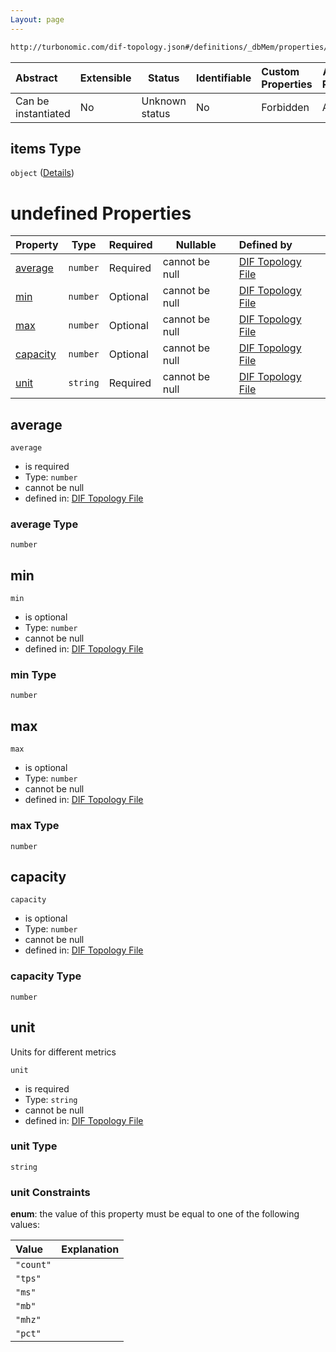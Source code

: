 ```yaml
---
Layout: page
---
```

```txt
http://turbonomic.com/dif-topology.json#/definitions/_dbMem/properties/dbMem/items
```




| Abstract            | Extensible | Status         | Identifiable | Custom Properties | Additional Properties | Access Restrictions | Defined In                                                                                   |
| :------------------ | ---------- | -------------- | ------------ | :---------------- | --------------------- | ------------------- | -------------------------------------------------------------------------------------------- |
| Can be instantiated | No         | Unknown status | No           | Forbidden         | Allowed               | none                | [dif-total-schema.schema.json\*](../out/dif-total-schema.schema.json "open original schema") |

## items Type

`object` ([Details](dif-total-schema-definitions-metricvalue.md))

# undefined Properties

| Property              | Type     | Required | Nullable       | Defined by                                                                                                                                                                       |
| :-------------------- | -------- | -------- | -------------- | :------------------------------------------------------------------------------------------------------------------------------------------------------------------------------- |
| [average](#average)   | `number` | Required | cannot be null | [DIF Topology File](dif-total-schema-definitions-metricvalue-properties-average.md "http&#x3A;//turbonomic.com/dif-topology.json#/definitions/metricValue/properties/average")   |
| [min](#min)           | `number` | Optional | cannot be null | [DIF Topology File](dif-total-schema-definitions-metricvalue-properties-min.md "http&#x3A;//turbonomic.com/dif-topology.json#/definitions/metricValue/properties/min")           |
| [max](#max)           | `number` | Optional | cannot be null | [DIF Topology File](dif-total-schema-definitions-metricvalue-properties-max.md "http&#x3A;//turbonomic.com/dif-topology.json#/definitions/metricValue/properties/max")           |
| [capacity](#capacity) | `number` | Optional | cannot be null | [DIF Topology File](dif-total-schema-definitions-metricvalue-properties-capacity.md "http&#x3A;//turbonomic.com/dif-topology.json#/definitions/metricValue/properties/capacity") |
| [unit](#unit)         | `string` | Required | cannot be null | [DIF Topology File](dif-total-schema-definitions-metricunit.md "http&#x3A;//turbonomic.com/dif-topology.json#/definitions/metricValue/properties/unit")                          |

## average




`average`

-   is required
-   Type: `number`
-   cannot be null
-   defined in: [DIF Topology File](dif-total-schema-definitions-metricvalue-properties-average.md "http&#x3A;//turbonomic.com/dif-topology.json#/definitions/metricValue/properties/average")

### average Type

`number`

## min




`min`

-   is optional
-   Type: `number`
-   cannot be null
-   defined in: [DIF Topology File](dif-total-schema-definitions-metricvalue-properties-min.md "http&#x3A;//turbonomic.com/dif-topology.json#/definitions/metricValue/properties/min")

### min Type

`number`

## max




`max`

-   is optional
-   Type: `number`
-   cannot be null
-   defined in: [DIF Topology File](dif-total-schema-definitions-metricvalue-properties-max.md "http&#x3A;//turbonomic.com/dif-topology.json#/definitions/metricValue/properties/max")

### max Type

`number`

## capacity




`capacity`

-   is optional
-   Type: `number`
-   cannot be null
-   defined in: [DIF Topology File](dif-total-schema-definitions-metricvalue-properties-capacity.md "http&#x3A;//turbonomic.com/dif-topology.json#/definitions/metricValue/properties/capacity")

### capacity Type

`number`

## unit

Units for different metrics


`unit`

-   is required
-   Type: `string`
-   cannot be null
-   defined in: [DIF Topology File](dif-total-schema-definitions-metricunit.md "http&#x3A;//turbonomic.com/dif-topology.json#/definitions/metricValue/properties/unit")

### unit Type

`string`

### unit Constraints

**enum**: the value of this property must be equal to one of the following values:

| Value     | Explanation |
| :-------- | ----------- |
| `"count"` |             |
| `"tps"`   |             |
| `"ms"`    |             |
| `"mb"`    |             |
| `"mhz"`   |             |
| `"pct"`   |             |
